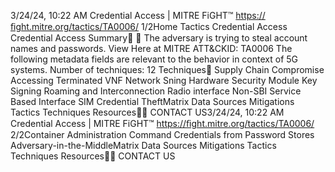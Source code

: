 3/24/24, 10:22 AM Credential Access | MITRE FiGHT™
https://ﬁght.mitre.org/tactics/TA0006/ 1/2Home Tactics Credential Access
Credential Access
Summary󰅂 󰅂
The adversary is trying to steal account names and
passwords. View Here at MITRE ATT&CKID: TA0006
The following metadata
fields are relevant to the
behavior in context of 5G
systems.
Number of techniques: 12
Techniques󰅀
Supply Chain Compromise
Accessing Terminated VNF
Network Sni ng
Hardware Security Module Key Signing
Roaming and Interconnection
Radio interface
Non-SBI
Service Based Interface
SIM Credential TheftMatrix Data Sources Mitigations Tactics Techniques Resources󰍝󰇙
CONTACT US3/24/24, 10:22 AM Credential Access | MITRE FiGHT™
https://ﬁght.mitre.org/tactics/TA0006/ 2/2Container Administration Command
Credentials from Password Stores
Adversary-in-the-MiddleMatrix Data Sources Mitigations Tactics Techniques Resources󰍝󰇙
CONTACT US